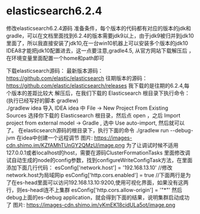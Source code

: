 # elasticsearch6.2.4
修改elasticsearch6.2.4源码
准备条件，每个版本的代码都有对应的版本的jdk和gradle，可以在文档里面找到6.2.4的版本需要jdk9以上，由于jdk9被归并到jdk10里面了，所以我直接安装了jdk10,在一台win10机器上可以安装多个版本的jdk10
IDEA8才能把jdk10配置进去，这一点要注意,gradle4.5,  从官方网站下载解压后 ，在环境变量里面配置一个home和path即可

下载elasticsearch源码：
最新版本源码：https://github.com/elastic/elasticsearch
往期版本的源码：https://github.com/elastic/elasticsearch/releases
我下载的是往期的6.2.4,每个版本的差距比较大
解压后，在我们下载的 Elasticsearch 根目录下执行命令：(执行已经写好的脚本 gradlew)    
./gradlew idea
导入 IDEA
idea 中 File -> New Project From Existing Sources 选择你下载的 Elasticsearch 根目录，然后点 open ，之后 Import project from external model -> Gradle , 选中 Use auto-import, 然后就可以了。
在elasticsearch源码的根目录下，执行下面的命令
./gradlew run --debug-jvm
在idea中创建一个远程调节
图片: https://images-cdn.shimo.im/KZfAMhTUnGY2QMzU/image.png
为了让调试时候不适用127.0.0.1或者localhost的host，需要在源码ClusterFormationTasks
里面修改调试自动生成的node的config参数，找到configureWriteConfigTask方法，在里面添加下面几行代码：
esConfig['network.host'] = '192.168.13.10'  //修改network.host为局域网ip
esConfig['http.cors.enabled'] = true   //下面两行是为了在es-head里面可以访问192.168.13.10:9200,使用可视化界面，如果没有这两行，则es-headl连不上集群
esConfig['http.cors.allow-origin'] = '"*"'
然后debug上面的es-debug application，就会得到下面的结果，说明集群启动成功了
图片: https://images-cdn.shimo.im/vKmEK18cidULa5ot/image.png